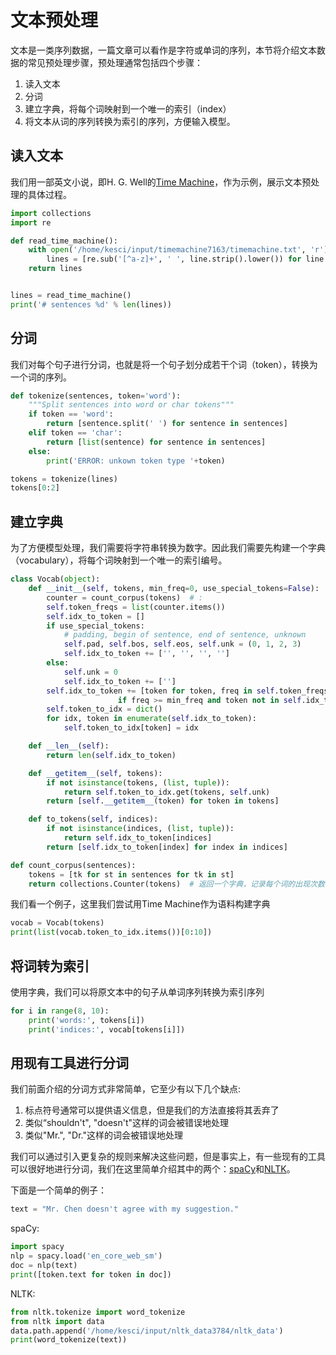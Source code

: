 # 文本预处理


文本是一类序列数据，一篇文章可以看作是字符或单词的序列，本节将介绍文本数据的常见预处理步骤，预处理通常包括四个步骤：

1. 读入文本
2. 分词
3. 建立字典，将每个词映射到一个唯一的索引（index）
4. 将文本从词的序列转换为索引的序列，方便输入模型。

## 读入文本

我们用一部英文小说，即H. G. Well的[Time Machine](http://www.gutenberg.org/ebooks/35)，作为示例，展示文本预处理的具体过程。

```python
import collections
import re

def read_time_machine():
    with open('/home/kesci/input/timemachine7163/timemachine.txt', 'r') as f:
        lines = [re.sub('[^a-z]+', ' ', line.strip().lower()) for line in f]
    return lines


lines = read_time_machine()
print('# sentences %d' % len(lines))
```

## 分词

我们对每个句子进行分词，也就是将一个句子划分成若干个词（token），转换为一个词的序列。

```python
def tokenize(sentences, token='word'):
    """Split sentences into word or char tokens"""
    if token == 'word':
        return [sentence.split(' ') for sentence in sentences]
    elif token == 'char':
        return [list(sentence) for sentence in sentences]
    else:
        print('ERROR: unkown token type '+token)

tokens = tokenize(lines)
tokens[0:2]
```

## 建立字典

为了方便模型处理，我们需要将字符串转换为数字。因此我们需要先构建一个字典（vocabulary），将每个词映射到一个唯一的索引编号。

```python
class Vocab(object):
    def __init__(self, tokens, min_freq=0, use_special_tokens=False):
        counter = count_corpus(tokens)  # : 
        self.token_freqs = list(counter.items())
        self.idx_to_token = []
        if use_special_tokens:
            # padding, begin of sentence, end of sentence, unknown
            self.pad, self.bos, self.eos, self.unk = (0, 1, 2, 3)
            self.idx_to_token += ['', '', '', '']
        else:
            self.unk = 0
            self.idx_to_token += ['']
        self.idx_to_token += [token for token, freq in self.token_freqs
                        if freq >= min_freq and token not in self.idx_to_token]
        self.token_to_idx = dict()
        for idx, token in enumerate(self.idx_to_token):
            self.token_to_idx[token] = idx

    def __len__(self):
        return len(self.idx_to_token)

    def __getitem__(self, tokens):
        if not isinstance(tokens, (list, tuple)):
            return self.token_to_idx.get(tokens, self.unk)
        return [self.__getitem__(token) for token in tokens]

    def to_tokens(self, indices):
        if not isinstance(indices, (list, tuple)):
            return self.idx_to_token[indices]
        return [self.idx_to_token[index] for index in indices]

def count_corpus(sentences):
    tokens = [tk for st in sentences for tk in st]
    return collections.Counter(tokens)  # 返回一个字典，记录每个词的出现次数
```

我们看一个例子，这里我们尝试用Time Machine作为语料构建字典

```python
vocab = Vocab(tokens)
print(list(vocab.token_to_idx.items())[0:10])
```

## 将词转为索引

使用字典，我们可以将原文本中的句子从单词序列转换为索引序列

```python
for i in range(8, 10):
    print('words:', tokens[i])
    print('indices:', vocab[tokens[i]])
```

## 用现有工具进行分词

我们前面介绍的分词方式非常简单，它至少有以下几个缺点:

1. 标点符号通常可以提供语义信息，但是我们的方法直接将其丢弃了
2. 类似“shouldn't", "doesn't"这样的词会被错误地处理
3. 类似"Mr.", "Dr."这样的词会被错误地处理

我们可以通过引入更复杂的规则来解决这些问题，但是事实上，有一些现有的工具可以很好地进行分词，我们在这里简单介绍其中的两个：[spaCy](https://spacy.io/)和[NLTK](https://www.nltk.org/)。

下面是一个简单的例子：

```python
text = "Mr. Chen doesn't agree with my suggestion."
```

spaCy:

```python
import spacy
nlp = spacy.load('en_core_web_sm')
doc = nlp(text)
print([token.text for token in doc])
```

NLTK:

```python
from nltk.tokenize import word_tokenize
from nltk import data
data.path.append('/home/kesci/input/nltk_data3784/nltk_data')
print(word_tokenize(text))
```

